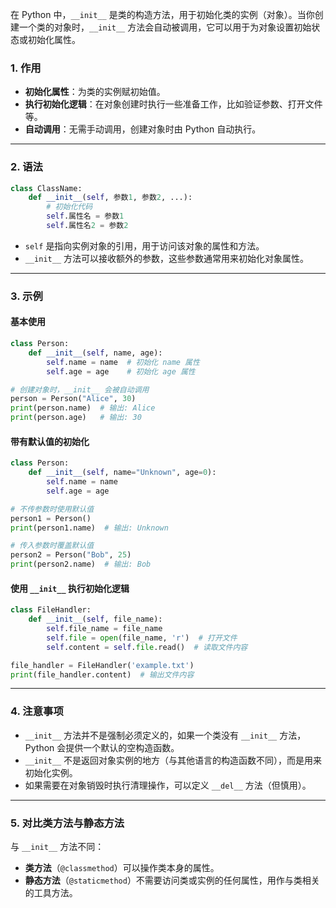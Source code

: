 在 Python 中，`__init__` 是类的构造方法，用于初始化类的实例（对象）。当你创建一个类的对象时，`__init__` 方法会自动被调用，它可以用于为对象设置初始状态或初始化属性。

### 1. **作用**
- **初始化属性**：为类的实例赋初始值。
- **执行初始化逻辑**：在对象创建时执行一些准备工作，比如验证参数、打开文件等。
- **自动调用**：无需手动调用，创建对象时由 Python 自动执行。

---

### 2. **语法**
```python
class ClassName:
    def __init__(self, 参数1, 参数2, ...):
        # 初始化代码
        self.属性名 = 参数1
        self.属性名2 = 参数2
```

- `self` 是指向实例对象的引用，用于访问该对象的属性和方法。
- `__init__` 方法可以接收额外的参数，这些参数通常用来初始化对象属性。

---

### 3. **示例**

#### 基本使用
```python
class Person:
    def __init__(self, name, age):
        self.name = name  # 初始化 name 属性
        self.age = age    # 初始化 age 属性

# 创建对象时，__init__ 会被自动调用
person = Person("Alice", 30)
print(person.name)  # 输出: Alice
print(person.age)   # 输出: 30
```

#### 带有默认值的初始化
```python
class Person:
    def __init__(self, name="Unknown", age=0):
        self.name = name
        self.age = age

# 不传参数时使用默认值
person1 = Person()
print(person1.name)  # 输出: Unknown

# 传入参数时覆盖默认值
person2 = Person("Bob", 25)
print(person2.name)  # 输出: Bob
```

#### 使用 `__init__` 执行初始化逻辑
```python
class FileHandler:
    def __init__(self, file_name):
        self.file_name = file_name
        self.file = open(file_name, 'r')  # 打开文件
        self.content = self.file.read()  # 读取文件内容

file_handler = FileHandler('example.txt')
print(file_handler.content)  # 输出文件内容
```

---

### 4. **注意事项**
- `__init__` 方法并不是强制必须定义的，如果一个类没有 `__init__` 方法，Python 会提供一个默认的空构造函数。
- `__init__` 不是返回对象实例的地方（与其他语言的构造函数不同），而是用来初始化实例。
- 如果需要在对象销毁时执行清理操作，可以定义 `__del__` 方法（但慎用）。

---

### 5. **对比类方法与静态方法**
与 `__init__` 方法不同：
- **类方法**（`@classmethod`）可以操作类本身的属性。
- **静态方法**（`@staticmethod`）不需要访问类或实例的任何属性，用作与类相关的工具方法。
